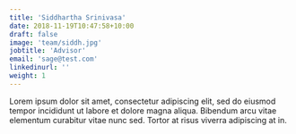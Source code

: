```yaml
---
title: 'Siddhartha Srinivasa'
date: 2018-11-19T10:47:58+10:00
draft: false
image: 'team/siddh.jpg'
jobtitle: 'Advisor'
email: 'sage@test.com'
linkedinurl: ''
weight: 1
---
```


Lorem ipsum dolor sit amet, consectetur adipiscing elit, sed do eiusmod tempor incididunt ut labore et dolore magna aliqua. Bibendum arcu vitae elementum curabitur vitae nunc sed. Tortor at risus viverra adipiscing at in.
